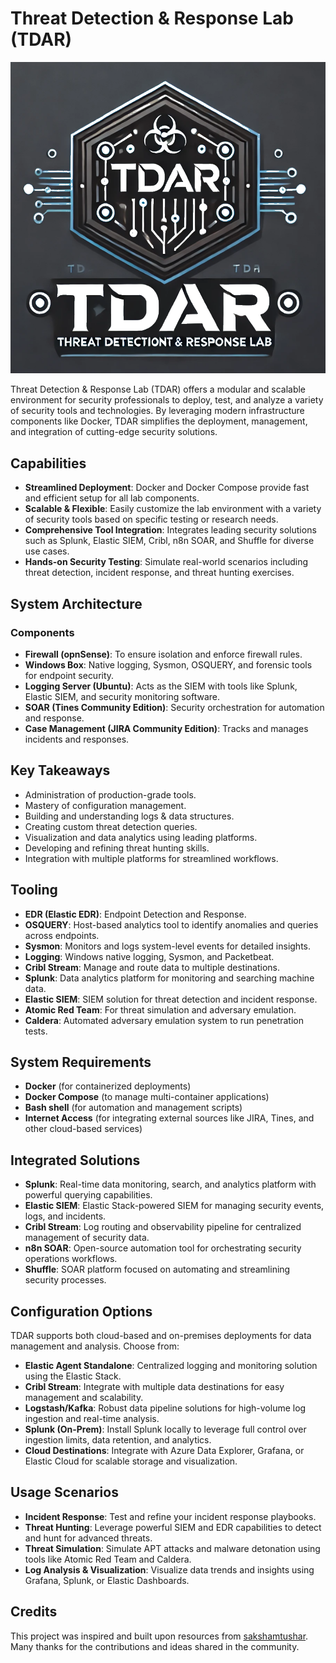 # Threat Detection & Response Lab (TDAR)

<p align="center">
  <img src="Assets/output-onlinepngtools.png" alt="TDAR Logo" />
</p>

Threat Detection & Response Lab (TDAR) offers a modular and scalable environment for security professionals to deploy, test, and analyze a variety of security tools and technologies. By leveraging modern infrastructure components like Docker, TDAR simplifies the deployment, management, and integration of cutting-edge security solutions.

## Capabilities

- **Streamlined Deployment**: Docker and Docker Compose provide fast and efficient setup for all lab components.
- **Scalable & Flexible**: Easily customize the lab environment with a variety of security tools based on specific testing or research needs.
- **Comprehensive Tool Integration**: Integrates leading security solutions such as Splunk, Elastic SIEM, Cribl, n8n SOAR, and Shuffle for diverse use cases.
- **Hands-on Security Testing**: Simulate real-world scenarios including threat detection, incident response, and threat hunting exercises.

## System Architecture

### Components
- **Firewall (opnSense)**: To ensure isolation and enforce firewall rules.
- **Windows Box**: Native logging, Sysmon, OSQUERY, and forensic tools for endpoint security.
- **Logging Server (Ubuntu)**: Acts as the SIEM with tools like Splunk, Elastic SIEM, and security monitoring software.
- **SOAR (Tines Community Edition)**: Security orchestration for automation and response.
- **Case Management (JIRA Community Edition)**: Tracks and manages incidents and responses.

## Key Takeaways
- Administration of production-grade tools.
- Mastery of configuration management.
- Building and understanding logs & data structures.
- Creating custom threat detection queries.
- Visualization and data analytics using leading platforms.
- Developing and refining threat hunting skills.
- Integration with multiple platforms for streamlined workflows.

## Tooling

- **EDR (Elastic EDR)**: Endpoint Detection and Response.
- **OSQUERY**: Host-based analytics tool to identify anomalies and queries across endpoints.
- **Sysmon**: Monitors and logs system-level events for detailed insights.
- **Logging**: Windows native logging, Sysmon, and Packetbeat.
- **Cribl Stream**: Manage and route data to multiple destinations.
- **Splunk**: Data analytics platform for monitoring and searching machine data.
- **Elastic SIEM**: SIEM solution for threat detection and incident response.
- **Atomic Red Team**: For threat simulation and adversary emulation.
- **Caldera**: Automated adversary emulation system to run penetration tests.

## System Requirements

- **Docker** (for containerized deployments)
- **Docker Compose** (to manage multi-container applications)
- **Bash shell** (for automation and management scripts)
- **Internet Access** (for integrating external sources like JIRA, Tines, and other cloud-based services)

## Integrated Solutions

- **Splunk**: Real-time data monitoring, search, and analytics platform with powerful querying capabilities.
- **Elastic SIEM**: Elastic Stack-powered SIEM for managing security events, logs, and incidents.
- **Cribl Stream**: Log routing and observability pipeline for centralized management of security data.
- **n8n SOAR**: Open-source automation tool for orchestrating security operations workflows.
- **Shuffle**: SOAR platform focused on automating and streamlining security processes.

## Configuration Options

TDAR supports both cloud-based and on-premises deployments for data management and analysis. Choose from:

- **Elastic Agent Standalone**: Centralized logging and monitoring solution using the Elastic Stack.
- **Cribl Stream**: Integrate with multiple data destinations for easy management and scalability.
- **Logstash/Kafka**: Robust data pipeline solutions for high-volume log ingestion and real-time analysis.
- **Splunk (On-Prem)**: Install Splunk locally to leverage full control over ingestion limits, data retention, and analytics.
- **Cloud Destinations**: Integrate with Azure Data Explorer, Grafana, or Elastic Cloud for scalable storage and visualization.

## Usage Scenarios

- **Incident Response**: Test and refine your incident response playbooks.
- **Threat Hunting**: Leverage powerful SIEM and EDR capabilities to detect and hunt for advanced threats.
- **Threat Simulation**: Simulate APT attacks and malware detonation using tools like Atomic Red Team and Caldera.
- **Log Analysis & Visualization**: Visualize data trends and insights using Grafana, Splunk, or Elastic Dashboards.

## Credits

This project was inspired and built upon resources from [sakshamtushar](https://github.com/sakshamtushar). Many thanks for the contributions and ideas shared in the community.
